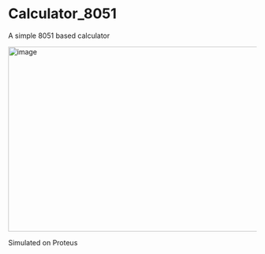 # Calculator_8051
A simple 8051 based calculator 


<img width="581" height="375" alt="image" src="https://github.com/user-attachments/assets/b7e9cd13-86e1-4b50-9ae1-9199426b6802" />

Simulated on Proteus
